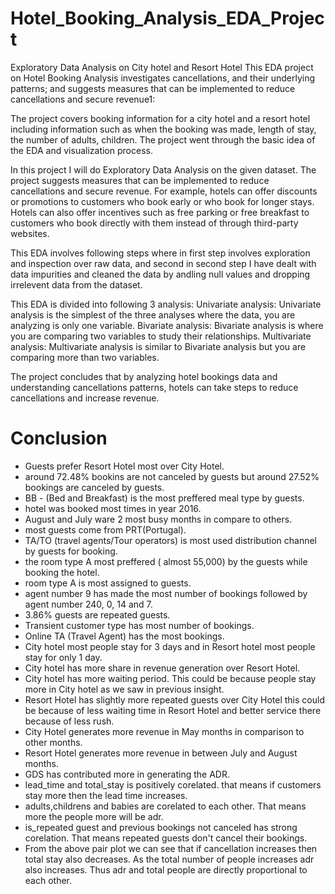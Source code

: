 # Hotel_Booking_Analysis_EDA_Project
Exploratory Data Analysis on City hotel and Resort Hotel
This EDA project on Hotel Booking Analysis investigates cancellations, and their underlying patterns; and suggests measures that can be implemented to reduce cancellations and secure revenue1:

The project covers booking information for a city hotel and a resort hotel including information such as when the booking was made, length of stay, the number of adults, children. The project went through the basic idea of the EDA and visualization process.

In this project I will do Exploratory Data Analysis on the given dataset. The project suggests measures that can be implemented to reduce cancellations and secure revenue. For example, hotels can offer discounts or promotions to customers who book early or who book for longer stays. Hotels can also offer incentives such as free parking or free breakfast to customers who book directly with them instead of through third-party websites.

This EDA involves following steps where in first step involves exploration and inspection over raw data, and second in second step I have dealt with data impurities and cleaned the data by andling null values and dropping irrelevent data from the dataset.

This EDA is divided into following 3 analysis: Univariate analysis: Univariate analysis is the simplest of the three analyses where the data, you are analyzing is only one variable. Bivariate analysis: Bivariate analysis is where you are comparing two variables to study their relationships. Multivariate analysis: Multivariate analysis is similar to Bivariate analysis but you are comparing more than two variables.

The project concludes that by analyzing hotel bookings data and understanding cancellations patterns, hotels can take steps to reduce cancellations and increase revenue.
# **Conclusion**
*   Guests prefer Resort Hotel most over City Hotel.
*   around 72.48% bookins are not canceled by guests but around 27.52% bookings are canceled by guests.
*   BB - (Bed and Breakfast) is the most preffered meal type by guests.
*   hotel was booked most times in year 2016.
*   August and July ware 2 most busy months in compare to others.
*   most guests come from PRT(Portugal).
*   TA/TO (travel agents/Tour operators) is most used distribution channel by guests for booking.
*   the room type A most preffered ( almost 55,000) by the guests while booking the hotel.
*   room type A is most assigned to guests.
*   agent number 9 has made the most number of bookings followed by agent number 240, 0, 14 and 7.
*   3.86% guests are repeated guests.
*   Transient customer type has most number of bookings.
*   Online TA (Travel Agent) has the most bookings.
*   City hotel most people stay for 3 days and in Resort hotel most people stay for only 1 day.
*   City hotel has more share in revenue generation over Resort Hotel.
*   City hotel has more waiting period. This could be because people stay more in City hotel as we saw in previous insight.
*   Resort Hotel has slightly more repeated guests over City Hotel this could be because of less waiting time in Resort Hotel and better service there because of less rush.
*   City Hotel generates more revenue in May months in comparison to other months.
*   Resort Hotel generates more revenue in between July and August months.
*   GDS has contributed more in generating the ADR. 
*   lead_time and total_stay is positively corelated. that means if customers stay more then the lead time increases.
*   adults,childrens and babies are corelated to each other. That means more the people more will be adr.
*   is_repeated guest and previous bookings not canceled has strong corelation. That means repeated guests don't cancel their bookings.
*   From the above pair plot we can see that if cancellation increases then total stay also decreases.
As the total number of people increases adr also increases. Thus adr and total people are directly proportional to each other.
